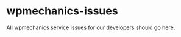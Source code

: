 wpmechanics-issues
==================

All wpmechanics service issues for our developers should go here. 
